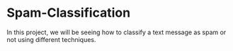 # Spam-Classification
In this project, we will be seeing how to classify a text message as spam or not using different techniques.
